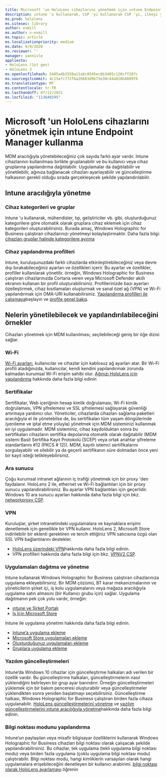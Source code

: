 ```yaml
---
title: Microsoft 'un HoloLens cihazlarını yönetmek için ıntune Endpoint Manager kullanma
description: ıntune 'u kullanarak, CSP 'yi kullanarak CSP 'yi, ilkeyi yapılandırmayı ve HoloLens karma gerçeklik cihazlarını yönetmeyi öğrenin.
ms.prod: hololens
ms.sitesec: library
author: evmill
ms.author: v-evmill
ms.topic: article
ms.localizationpriority: medium
ms.date: 9/9/2020
ms.reviewer: ''
manager: yannisle
appliesto:
- HoloLens (1st gen)
- HoloLens 2
ms.openlocfilehash: 5485a4b2558a11a6c0545ec8b3405c120cff287c
ms.sourcegitcommit: 4c15afc772fba26683d9b75e38c44a018b4889f6
ms.translationtype: MT
ms.contentlocale: tr-TR
ms.lasthandoff: 07/12/2021
ms.locfileid: "113640295"
---
```

# <a name="using-microsofts-endpoint-manager-intune-to-manage-hololens-devices"></a>Microsoft 'un HoloLens cihazlarını yönetmek için ıntune Endpoint Manager kullanma

MDM aracılığıyla yönetebileceğiniz çok sayıda farklı ayar vardır. Intune cihazlarının kullanılması birlikte gruplanabilir ve bu kullanıcı veya cihaz gruplarına yapılandırma dağıtılabilir. Uygulamalar da dağıtılabilir ve yönetilebilir, ağınıza bağlanacak cihazları ayarlayabilir ve güncelleştirme halkasının gerekli olduğu sırada gerçekleşecek şekilde yapılandırılabilir. 

## <a name="how-to-manage-via-intune"></a>Intune aracılığıyla yönetme

### <a name="device-categories-and-groups"></a>Cihaz kategorileri ve gruplar
Intune 'u kullanarak, mühendisler, tıp, geliştiriciler vb. gibi, oluşturduğunuz kategorilere göre otomatik olarak gruplara cihaz eklemek için cihaz kategorileri oluşturabilirsiniz. Burada amaç, Windows Holographic for Business çalıştıran cihazlarınızı yönetmeyi kolaylaştırmaktır.
Daha fazla bilgi: [cihazları gruplar halinde kategorilere ayırma](/mem/intune/enrollment/device-group-mapping)

### <a name="device-configuration-profiles"></a>Cihaz yapılandırma profilleri
Intune, kuruluşunuzdaki farklı cihazlarda etkinleştirebileceğiniz veya devre dışı bırakabileceğiniz ayarları ve özellikleri içerir. Bu ayarlar ve özellikler, profiller kullanılarak yönetilir. örneğin, Windows Holographic for Business çalıştıran cihazlarınızda Cortana veren veya Microsoft Defender akıllı ekranını kullanan bir profil oluşturabilirsiniz.
Profillerinizde bazı ayarları özelleştirmek, cihaz kısıtlamaları oluşturmak ve sanal özel ağ (VPN) ve Wi-Fi yapılandırmak için OMA-URI kullanabilirsiniz.
[Yapılandırma profilleri ile çalışmaya](/mem/intune/configuration/device-profiles)başlayın ve [profile genel bakış](/mem/intune/configuration/device-profile-create).

## <a name="examples-of-what-can-be-managed-and-configured"></a>Nelerin yönetilebilecek ve yapılandırılabileceğini örnekler

Cihazları yönetmek için MDM kullanılması, seçilebileceği geniş bir öğe dizisi sağlar. 

### <a name="wi-fi"></a>Wi-Fi
[Wi-Fi ayarları](/mem/intune/configuration/wi-fi-settings-configure), kullanıcılar ve cihazlar için kablosuz ağ ayarları atar. Bir Wi-Fi profili atadığınızda, kullanıcılar, kendi kendini yapılandırmak zorunda kalmadan kurumsal Wi-Fi erişim sahibi olur.
[Ağınızı HoloLens için yapılandırma](hololens-commercial-infrastructure.md) hakkında daha fazla bilgi edinin

### <a name="certificates"></a>Sertifikalar
Sertifikalar, Web içeriğinin hesap kimlik doğrulaması, Wi-Fi kimlik doğrulaması, VPN şifrelemesi ve SSL şifrelemesi sağlayarak güvenliği artırmaya yardımcı olur. Yöneticiler, cihazlarda cihazları sağlama paketleri aracılığıyla el ile yönetebilse de, bu sertifikaları tüm yaşam döngülerinde (yenileme ve iptal etme yoluyla) yönetmek için MDM sisteminizi kullanmak en iyi uygulamadır. MDM sisteminiz, cihaz kaydolduktan sonra bu sertifikaları cihazların sertifika depolarına otomatik olarak dağıtabilir (MDM sistemi Basit Sertifika Kayıt Protokolü (SCEP) veya ortak anahtar şifreleme standartlarını #12 (PKCS # 12)). MDM, kayıtlı istemci sertifikalarını sorgulayabilir ve silebilir ya da geçerli sertifikanın süre dolmadan önce yeni bir kayıt isteği tetikleyebilirsiniz. 

### <a name="proxy"></a>Ara sunucu
Çoğu kurumsal intranet ağlarının iç trafiği yönetmek için bir proxy 'den faydalanır. HoloLens 2 ile, ethernet ve Wi-Fi bağlantıları için bir proxy sunucu yapılandırabilirsiniz. Bu ayarlar VPN bağlantıları için geçerlidir. Windows 10 ara sunucu ayarları hakkında daha fazla bilgi için bkz. [networkproxy CSP](/windows/client-management/mdm/networkproxy-csp).

### <a name="vpn"></a>VPN
Kuruluşlar, şirket intranetindeki uygulamalara ve kaynaklara erişimi denetlemek için genellikle bir VPN kullanır. HoloLens 2, Microsoft Store indirilebilir bir eklenti gerektiren ve tercih ettiğiniz VPN satıcısına özgü olan SSL VPN bağlantılarını destekler. 
- [HoloLens üzerindeki VPN](hololens-network.md#vpn)hakkında daha fazla bilgi edinin.
- VPN profilleri hakkında daha fazla bilgi için bkz. [VPNV2 CSP](/windows/client-management/mdm/vpnv2-csp).

### <a name="deploy-and-manage-apps"></a>Uygulamaları dağıtma ve yönetme
Intune kullanarak Windows Holographic for Business çalıştıran cihazlarınıza uygulama ekleyebilirsiniz. Bir MDM çözümü, BT karar mekanizmalarının ve yöneticilerin şirket içi, iş kolu uygulamalarını veya mağaza aracılığıyla uygulama satın almasını (bir Kullanıcı grubu için) sağlar. Uygulama dağıtmanın pek çok yolu vardır, örneğin:
-   [ıntune ve Şirket Portalı]( app-deploy-intune.md)
-   [İş İçin Microsoft Store]( app-deploy-store-business.md)

Intune ile uygulama yönetimi hakkında daha fazla bilgi edinin.
-   [Intune’a uygulama ekleme](/mem/intune/apps/apps-add)
-   [Microsoft Store uygulamaları ekleme](/mem/intune/apps/store-apps-windows)
-   [Oluşturduğunuz uygulamaları ekleme](/mem/intune/apps/lob-apps-windows)
- [Gruplara uygulama ekleme](/mem/intune/apps/apps-deploy)

### <a name="software-updates"></a>Yazılım güncelleştirmeleri
Intune’da Windows 10 cihazlar için güncelleştirme halkaları adı verilen bir özellik vardır. Bu güncelleştirme halkaları, güncelleştirmelerin nasıl yüklendiğini belirleyen bir grup ayar barındırır. Örneğin güncelleştirmeleri yüklemek için bir bakım penceresi oluşturabilir veya güncelleştirmeler yüklendikten sonra yeniden başlatmayı seçebilirsiniz. Güncelleştirme halkası, Windows Holographic for Business çalıştıran birden fazla cihaza uygulanabilir.
[HoloLens güncelleştirmelerini yönetme](hololens-updates.md) ve [yazılım güncelleştirmelerini ıntune aracılığıyla yönetme](/mem/intune/protect/windows-update-for-business-configure)hakkında daha fazla bilgi edinin.

### <a name="configure-kiosk-mode"></a>Bilgi noktası modunu yapılandırma
Intune’un paylaşılan veya misafir bilgisayar özelliklerini kullanarak Windows Holographic for Business cihazları bilgi noktası olarak çalışacak şekilde yapılandırabilirsiniz. Bu cihazlar, tek uygulama (tekli uygulama bilgi noktası modu) veya birden fazla uygulama (çoklu uygulama bilgi noktası modu) çalıştırabilir. Bilgi noktası modu, hangi kimliklerin varsayılan olarak hangi uygulamalara erişebileceğini denetleyen bir kullanıcı arabirimi.
[bilgi noktası olarak HoloLens ayarlamayı]( hololens-kiosk.md) öğrenin

